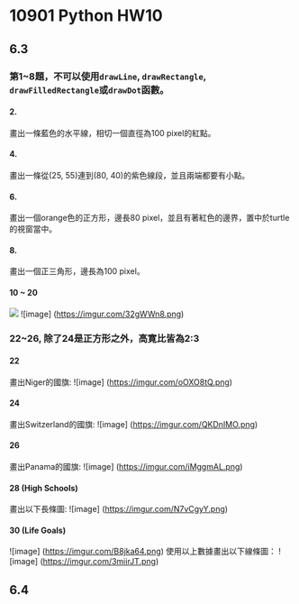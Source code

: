 # 10901 Python HW10

## 6.3
### 第1~8題，不可以使用`drawLine`, `drawRectangle`, `drawFilledRectangle`或`drawDot`函數。

#### 2.
畫出一條藍色的水平線，相切一個直徑為100 pixel的紅點。

#### 4.
畫出一條從(25, 55)連到(80, 40)的紫色線段，並且兩端都要有小點。

#### 6.
畫出一個orange色的正方形，邊長80 pixel，並且有著紅色的邊界，置中於turtle的視窗當中。

#### 8.
畫出一個正三角形，邊長為100 pixel。

#### 10 ~ 20
![](https://i.imgur.com/oSUaky1.png)
![image] (https://imgur.com/32gWWn8.png)

### 22~26, 除了24是正方形之外，高寛比皆為2:3
#### 22
畫出Niger的國旗:
![image] (https://imgur.com/oOXO8tQ.png)

#### 24
畫出Switzerland的國旗:
![image] (https://imgur.com/QKDnIMO.png)

#### 26
畫出Panama的國旗:
![image] (https://imgur.com/iMggmAL.png)

#### 28 (High Schools)
畫出以下長條圖:
![image] (https://imgur.com/N7vCgyY.png)

#### 30 (Life Goals)
![image] (https://imgur.com/B8jka64.png)
使用以上數據畫出以下線條圖：
![image] (https://imgur.com/3miirJT.png)



## 6.4
